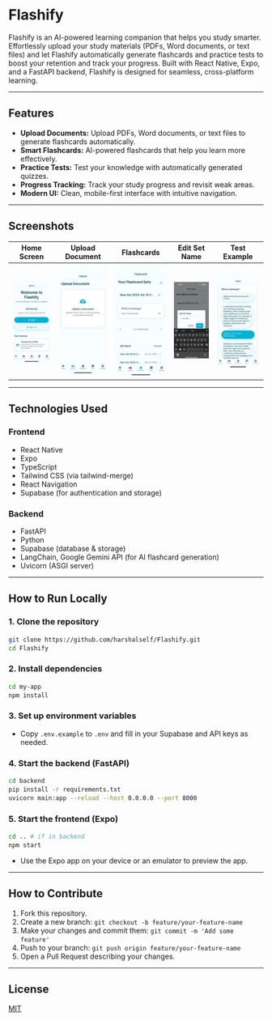 # Flashify

Flashify is an AI-powered learning companion that helps you study smarter. Effortlessly upload your study materials (PDFs, Word documents, or text files) and let Flashify automatically generate flashcards and practice tests to boost your retention and track your progress. Built with React Native, Expo, and a FastAPI backend, Flashify is designed for seamless, cross-platform learning.

---

## Features

- **Upload Documents:** Upload PDFs, Word documents, or text files to generate flashcards automatically.
- **Smart Flashcards:** AI-powered flashcards that help you learn more effectively.
- **Practice Tests:** Test your knowledge with automatically generated quizzes.
- **Progress Tracking:** Track your study progress and revisit weak areas.
- **Modern UI:** Clean, mobile-first interface with intuitive navigation.

---

## Screenshots

| Home Screen       | Upload Document     | Flashcards              | Edit Set Name              | Test Example              |
| ----------------- | ------------------- | ----------------------- | -------------------------- | ------------------------- |
| ![Home](SS-1.jpg) | ![Upload](SS-2.jpg) | ![Flashcards](SS-3.jpg) | ![Edit Set Name](SS-4.jpg) | ![Test Example](SS-5.jpg) |

---

## Technologies Used

### Frontend

- React Native
- Expo
- TypeScript
- Tailwind CSS (via tailwind-merge)
- React Navigation
- Supabase (for authentication and storage)

### Backend

- FastAPI
- Python
- Supabase (database & storage)
- LangChain, Google Gemini API (for AI flashcard generation)
- Uvicorn (ASGI server)

---

## How to Run Locally

### 1. Clone the repository

```bash
git clone https://github.com/harshalself/Flashify.git
cd Flashify
```

### 2. Install dependencies

```bash
cd my-app
npm install
```

### 3. Set up environment variables

- Copy `.env.example` to `.env` and fill in your Supabase and API keys as needed.

### 4. Start the backend (FastAPI)

```bash
cd backend
pip install -r requirements.txt
uvicorn main:app --reload --host 0.0.0.0 --port 8000
```

### 5. Start the frontend (Expo)

```bash
cd .. # if in backend
npm start
```

- Use the Expo app on your device or an emulator to preview the app.

---

## How to Contribute

1. Fork this repository.
2. Create a new branch: `git checkout -b feature/your-feature-name`
3. Make your changes and commit them: `git commit -m 'Add some feature'`
4. Push to your branch: `git push origin feature/your-feature-name`
5. Open a Pull Request describing your changes.

---

## License

[MIT](LICENSE)
